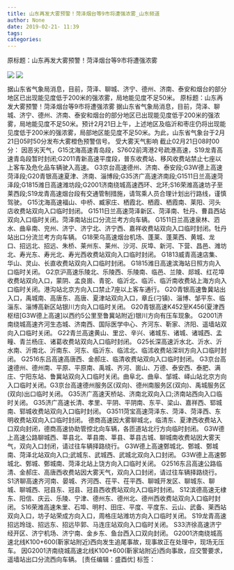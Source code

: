 ```yaml
---
title: 山东再发大雾预警！菏泽烟台等9市将遭强浓雾_山东频道
author: None
date: 2019-02-21- 11:39
tags: 
categories: 
---
```

原标题：山东再发大雾预警！菏泽烟台等9市将遭强浓雾
<!-- more -->
                
<img align="center" border="0" src="http://p2.ifengimg.com/fck/2019_08/599ba35501f0d3a_w800_h741.jpg" />
                
<img align="center" border="0" src="http://p2.ifengimg.com/a/2016/0810/204c433878d5cf9size1_w16_h16.png" />
            
据山东省气象局消息，目前，菏泽、聊城、济宁、德州、济南、泰安和烟台的部分地区已出现能见度低于200米的强浓雾，局地能见度不足50米。
原标题：山东再发大雾预警！菏泽烟台等9市将遭强浓雾
据山东省气象局消息，目前，菏泽、聊城、济宁、德州、济南、泰安和烟台的部分地区已出现能见度低于200米的强浓雾，局地能见度不足50米。预计2月21日上午，上述地区及临沂和枣庄仍将出现能见度低于200米的强浓雾，局部地区能见度不足50米。为此，山东省气象台于2月21日05时50分发布大雾橙色预警信号。
受大雾天气影响
截止02月21日08时00分：
因恶劣天气，G15沈海高速青岛段，S7602前湾港2号疏港高速，S19龙青高速青岛段暂时封闭;G2011青新高速平度段，普东收费站、移风收费站禁止七座以上客车及危化品车辆驶入高速。
G3京台高速德州、济南、泰安段;G3W德上高速菏泽段;G20青银高速夏津、济南、淄博段;G35济广高速济南段;G1511日兰高速菏泽段;G1815潍日高速潍坊段;G2001济南绕城高速西环、北环;S16荣潍高速坊子至莱西段;S19龙青高速烟台段有交通管制措施，请驾乘人员合理计划出行路线，谨慎驾驶。
G15沈海高速福山、中桥、臧家庄、栖霞北、栖霞、栖霞南、莱阳、河头店收费站双向入口临时封闭。
G1511日兰高速菏泽新区、菏泽南、牡丹、曹县西站双向入口临时关闭。菏泽南站出口分流兰考方向车辆。
G1511日兰高速泉林、泗水、曲阜南、兖州、济宁、济宁北、济宁西、嘉祥收费站双向入口临时封闭。牡丹站出口分流兰考方向车辆。
G18荣乌高速烟台机场、蓬莱、蓬莱西、黄城、龙口、招远北、招远、朱桥、莱州东、莱州、沙河、灰埠、新河、下营、昌邑、潍坊北、寿光东、寿光北、寿光西收费站双向入口临时封闭。
G1813威青高速店集、华山、灵山、长直收费站双向入口临时封闭。
G1815潍日高速滨海站日照方向入口临时关闭。
G2京沪高速乐陵北、乐陵西、乐陵南、临邑、兰陵、郯城、红花埠收费站双向入口，蒙阴、孟良崮、青驼、临沂北、临沂、临沂南收费站上海方向入口临时关闭。港沟站北京方向入口禁止7座以上客车通行。
G20青银高速鲁冀站出入口，禹城南、高唐东、高唐、夏津站双向入口，章丘(刁镇)、淄博、邹平东、临淄东、淄博高新区站银川方向入口临时关闭。
G20青银高速K452至K456(夏津西枢纽[G3W德上高速]以西约5公里至鲁冀站附近)银川方向有压车现象。
G2001济南绕城高速齐河生态城、济南西、国际医学中心、齐河东、靳家、济阳、遥墙站双向入口临时关闭。
G22青兰高速黄山、里岔、辛兴、诸城东、诸城、诸城西、孟疃、青兰杨庄、诸葛收费站双向入口临时封闭。
G25长深高速沂水北、沂水、沂水南、沂南北、沂南东、河东、临沂东、临沭北、临沭收费站深圳方向入口临时封闭。
G2516东吕高速高唐西、金郝庄、临清收费站双向入口临时封闭。
G3京台高速德州、德州南、平原、平原南、禹城、齐河、崮山、万德、泰安西、泰肥、满庄、宁阳东站、鲁冀站双向入口临时关闭。曲阜北、曲阜、邹城、峄山站北京方向入口临时关闭。G3京台高速德州服务区(双向)、德州南服务区(双向)、禹城服务区(双向)出口临时关闭。
G35济广高速天桥站、济南北双向入口;济南站西向入口临时关闭。
G35济广高速长清、孝里、平阴、平阴南、东平、梁山、嘉祥西、郓城南、郓城收费站双向入口临时封闭。
G3511菏宝高速菏泽东、菏泽、菏泽西、东明收费站双向入口临时封闭。
德商高速因大雾聊城北，临清东、夏津西收费站入口双向封闭，德商高速协助管控北向车辆，各匝道站北行方向临时封闭。
G3W德上高速公路聊城西、莘县北、莘县南、莘县、莘县古城、聊城南收费站因大雾天气，双向入口封闭，请过往车辆择路绕行。
G3W德上高速鄄城北、鄄城、鄄城南、菏泽北站双向入口;武城东、武城西、武城北双向入口封闭。
G3W德上高速鄄城北、鄄城、鄄城南、菏泽北站上饶方向入口临时关闭。
G2516东吕高速公路临清、金郝庄、高唐西收费站因大雾天气，双向入口封闭，请过往车辆择路绕行。
S1济聊高速齐河南、晏城、齐河西、茌平、茌平西、聊城开发区、聊城东、聊城、聊城西、冠县东、冠县、冠县西收费站双向入口临时封闭。
S12滨德高速无棣东、阳信、庆云、乐陵、宁津、德州东、德州北、德州西收费站双向入口临时封闭。
S16荣潍高速朱里、石埠、明村、田庄、平度、平度东、云山、武备、莱西站双向入口，坊子站荣成方向入口，周格庄站潍坊方向入口临时关闭。
S19龙青高速招远玲珑、招远东、招远毕郭、马连庄站双向入口临时关闭。
S33济徐高速济宁经开区、济宁机场、济宁南、金乡东、鱼台西入口双向封闭。
G2001济南绕城高速北线K100+600(靳家站附近)西向发生追尾事故，现事故正在处理中，现场无压车。
因G2001济南绕城高速北线K100+600(靳家站附近)西向事故，应交警要求，遥墙站出口分流西向车辆。
[责任编辑：盛酉优]
标签：
 
             

